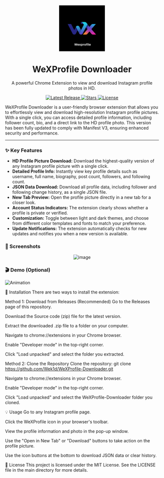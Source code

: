 <p align="center">
  <img src="icon.png" alt="WeXProfile Downloader Logo" width="150" />
</p>

<h1 align="center">WeXProfile Downloader</h1>

<p align="center">A powerful Chrome Extension to view and download Instagram profile photos in HD.</p>

<p align="center">
  <a href="https://github.com/Wek1d/WeXProfile-Downloader/releases/latest">
    <img src="https://img.shields.io/github/v/release/Wek1d/WeXProfile-Downloader?style=for-the-badge&logo=github&color=blue" alt="Latest Release"/>
  </a>
  <a href="https://github.com/Wek1d/WeXProfile-Downloader/stargazers">
    <img src="https://img.shields.io/github/stars/Wek1d/WeXProfile-Downloader?style=for-the-badge&logo=github&color=yellow" alt="Stars"/>
  </a>
  <a href="https://github.com/Wek1d/WeXProfile-Downloader/blob/main/LICENSE">
    <img src="https://img.shields.io/github/license/Wek1d/WeXProfile-Downloader?style=for-the-badge&color=green" alt="License"/>
  </a>
</p>

WeXProfile Downloader is a user-friendly browser extension that allows you to effortlessly view and download high-resolution Instagram profile pictures. With a single click, you can access detailed profile information, including follower count, bio, and a direct link to the HD profile photo. This version has been fully updated to comply with Manifest V3, ensuring enhanced security and performance.

---

### ✨ Key Features

* **HD Profile Picture Download:** Download the highest-quality version of any Instagram profile picture with a single click.
* **Detailed Profile Info:** Instantly view key profile details such as username, full name, biography, post count, followers, and following count.
* **JSON Data Download:** Download all profile data, including follower and following change history, as a single JSON file.
* **New Tab Preview:** Open the profile picture directly in a new tab for a closer look.
* **Account Status Indicators:** The extension clearly shows whether a profile is private or verified.
* **Customization:** Toggle between light and dark themes, and choose from different color templates and fonts to match your preference.
* **Update Notifications:** The extension automatically checks for new updates and notifies you when a new version is available.

### 📸 Screenshots

<p align="center">
<img width="1307" height="755" alt="image" src="https://github.com/user-attachments/assets/2934c1a2-ad3a-4db9-864d-e88622938206" />

</p>

### 🎬 Demo (Optional)
![Animation](https://github.com/user-attachments/assets/71bcb2b9-c1b5-4114-bd84-ecc20a700d69)


🚀 Installation
There are two ways to install the extension:

Method 1: Download from Releases (Recommended)
Go to the Releases page of this repository.

Download the Source code (zip) file for the latest version.

Extract the downloaded .zip file to a folder on your computer.

Navigate to chrome://extensions in your Chrome browser.

Enable "Developer mode" in the top-right corner.

Click "Load unpacked" and select the folder you extracted.

Method 2: Clone the Repository
Clone the repository: git clone https://github.com/Wek1d/WeXProfile-Downloader.git

Navigate to chrome://extensions in your Chrome browser.

Enable "Developer mode" in the top-right corner.

Click "Load unpacked" and select the WeXProfile-Downloader folder you cloned.

💡 Usage
Go to any Instagram profile page.

Click the WeXProfile icon in your browser's toolbar.

View the profile information and photo in the pop-up window.

Use the "Open in New Tab" or "Download" buttons to take action on the profile picture.

Use the icon buttons at the bottom to download JSON data or clear history.

📄 License
This project is licensed under the MIT License. See the LICENSE file in the main directory for more details.

